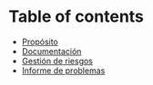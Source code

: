 # Table of contents

* [Propósito](README.md)
* [Documentación](Documentacion.md)
* [Gestión de riesgos](GestionRiesgo.md)
* [Informe de problemas](InformeProblemas.md)
